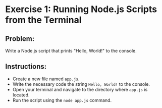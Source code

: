 # Exercise 1: Running Node.js Scripts from the Terminal

## Problem:

Write a Node.js script that prints "Hello, World!" to the console.

## Instructions:

- Create a new file named `app.js`.
- Write the necessary code the string `Hello, World!` to the console.
- Open your terminal and navigate to the directory where `app.js` is located.
- Run the script using the `node app.js` command.